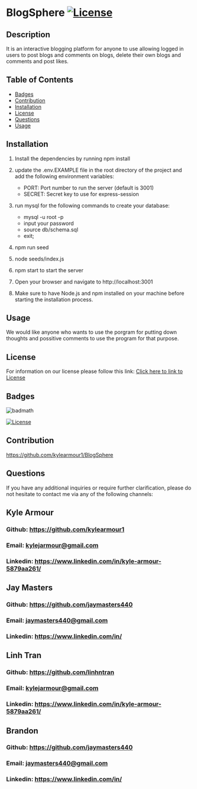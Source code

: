 
# BlogSphere [![License](https://img.shields.io/badge/License-BSD_3--Clause-blue.svg)](https://opensource.org/licenses/BSD-3-Clause)
  ## Description
  
  It is an interactive blogging platform for anyone to use allowing logged in users to post blogs and comments on blogs, delete their own blogs and comments and post likes. 
  
  
  ## Table of Contents 
  
  - [Badges](#badges)
  - [Contribution](#contribution)
  - [Installation](#installation)
  - [License](#license)
  - [Questions](#questions)
  - [Usage](#usage)
  
  ## Installation
  
1. Install the dependencies by running npm install 

2. update the .env.EXAMPLE file in the root directory of the project and add the following environment variables:

   - PORT: Port number to run the server (default is 3001)
   - SECRET: Secret key to use for express-session

4. run mysql for the following commands to create your database:
   - mysql -u root -p
   - input your password
   - source db/schema.sql
   - exit;

5. npm run seed

6. node seeds/index.js

7. npm start  to start the server

8. Open your browser and navigate to http://localhost:3001

9. Make sure to have Node.js and npm installed on your machine before starting the installation process.


  ## Usage
  
  We would like anyone who wants to use the porgram for putting down thoughts and possitive comments to use the program for that purpose. 
        
  ## License
  
  For information on our license please follow this link: [Click here to link to License](https://opensource.org/licenses/BSD-3-Clause)
  

  

  ## Badges
  
  ![badmath](https://img.shields.io/github/languages/top/lernantino/badmath)

  [![License](https://img.shields.io/badge/License-BSD_3--Clause-blue.svg)](https://opensource.org/licenses/BSD-3-Clause)
  
  
  ## Contribution
  
https://github.com/kylearmour1/BlogSphere
  
  
  ## Questions
If you have any additional inquiries or require further clarification, please do not hesitate to contact me via any of the following channels:

  ## Kyle Armour
  ### Github: https://github.com/kylearmour1
  ### Email:  [kylejarmour@gmail.com](mailto:kylejarmour@gmail.com)
  ### Linkedin: https://www.linkedin.com/in/kyle-armour-5879aa261/


  ## Jay Masters
  ### Github: https://github.com/jaymasters440
  ### Email:  [jaymasters440@gmail.com](mailto:jaymasters440@gmail.com)
  ### Linkedin: https://www.linkedin.com/in/

  ## Linh Tran
  ### Github: https://github.com/linhntran
  ### Email:  [kylejarmour@gmail.com](mailto:kylejarmour@gmail.com)
  ### Linkedin: https://www.linkedin.com/in/kyle-armour-5879aa261/


  ## Brandon
  ### Github: https://github.com/jaymasters440
  ### Email:  [jaymasters440@gmail.com](mailto:jaymasters440@gmail.com)
  ### Linkedin: https://www.linkedin.com/in/

